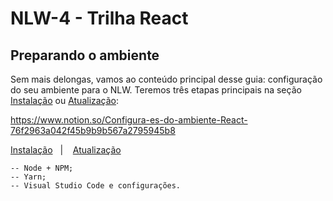 # NLW-4 - Trilha React

## Preparando o ambiente

Sem mais delongas, vamos ao conteúdo principal desse guia: configuração do seu ambiente para o NLW. 
Teremos três etapas principais na seção <a href="README/README-NEW-INSTALL.md">Instalação</a> ou <a href="README/README-UPD-INSTALL.md">Atualização</a>:

https://www.notion.so/Configura-es-do-ambiente-React-76f2963a042f45b9b9b567a2795945b8

<p align="left">
  <a href="README/README-NEW-INSTALL.md">Instalação</a>&nbsp;&nbsp;&nbsp;|&nbsp;&nbsp;&nbsp;
  <a href="README/README-UPD-INSTALL.md">Atualização</a>&nbsp;&nbsp;&nbsp;&nbsp;&nbsp;&nbsp;
</p>


    -- Node + NPM;
    -- Yarn;
    -- Visual Studio Code e configurações.





